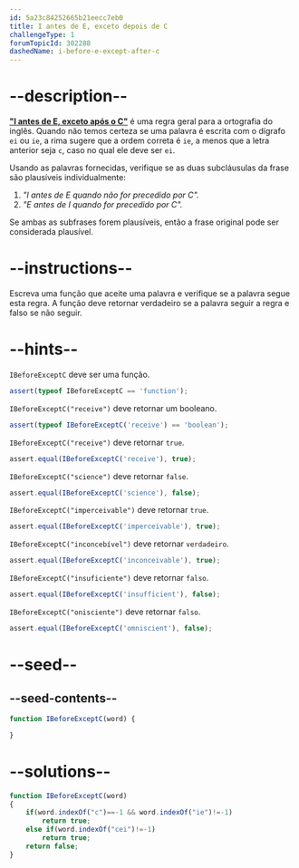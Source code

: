 ```yaml
---
id: 5a23c84252665b21eecc7eb0
title: I antes de E, exceto depois de C
challengeType: 1
forumTopicId: 302288
dashedName: i-before-e-except-after-c
---
```


# --description--

**<a href="http://www.rosettacode.org/wiki/I_before_E_except_after_C" target="_blank" rel="noopener noreferrer nofollow">"I antes de E, exceto após o C"</a>** é uma regra geral para a ortografia do inglês. Quando não temos certeza se uma palavra é escrita com o dígrafo `ei` ou `ie`, a rima sugere que a ordem correta é `ie`, a menos que a letra anterior seja `c`, caso no qual ele deve ser `ei`.

Usando as palavras fornecidas, verifique se as duas subcláusulas da frase são plausíveis individualmente:

<ol>
  <li>
    <i>"I antes de E quando não for precedido por C".</i>
  </li>
  <li>
    <i>"E antes de I quando for precedido por C".</i>
  </li>
</ol>

Se ambas as subfrases forem plausíveis, então a frase original pode ser considerada plausível.

# --instructions--

Escreva uma função que aceite uma palavra e verifique se a palavra segue esta regra. A função deve retornar verdadeiro se a palavra seguir a regra e falso se não seguir.

# --hints--

`IBeforeExceptC` deve ser uma função.

```js
assert(typeof IBeforeExceptC == 'function');
```

`IBeforeExceptC("receive")` deve retornar um booleano.

```js
assert(typeof IBeforeExceptC('receive') == 'boolean');
```

`IBeforeExceptC("receive")` deve retornar `true`.

```js
assert.equal(IBeforeExceptC('receive'), true);
```

`IBeforeExceptC("science")` deve retornar `false`.

```js
assert.equal(IBeforeExceptC('science'), false);
```

`IBeforeExceptC("imperceivable")` deve retornar `true`.

```js
assert.equal(IBeforeExceptC('imperceivable'), true);
```

`IBeforeExceptC("inconcebível")` deve retornar `verdadeiro`.

```js
assert.equal(IBeforeExceptC('inconceivable'), true);
```

`IBeforeExceptC("insuficiente")` deve retornar `falso`.

```js
assert.equal(IBeforeExceptC('insufficient'), false);
```

`IBeforeExceptC("onisciente")` deve retornar `falso`.

```js
assert.equal(IBeforeExceptC('omniscient'), false);
```

# --seed--

## --seed-contents--

```js
function IBeforeExceptC(word) {

}
```

# --solutions--

```js
function IBeforeExceptC(word)
{
    if(word.indexOf("c")==-1 && word.indexOf("ie")!=-1)
        return true;
    else if(word.indexOf("cei")!=-1)
        return true;
    return false;
}
```
